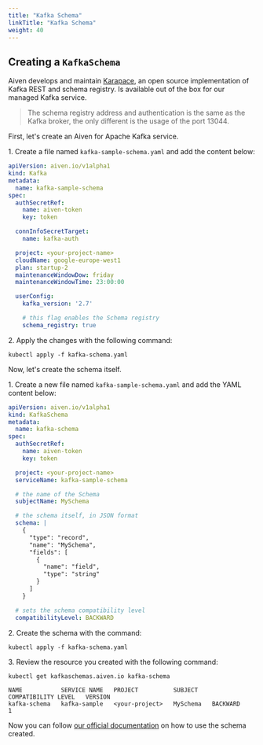 ```yaml
---
title: "Kafka Schema"
linkTitle: "Kafka Schema"
weight: 40
---
```


## Creating a `KafkaSchema`
Aiven develops and maintain [Karapace](https://github.com/aiven/karapace), an open source implementation of Kafka REST
and schema registry. Is available out of the box for our managed Kafka service.

> The schema registry address and authentication is the same as the Kafka broker, the only different is the usage of the port 13044.

First, let's create an Aiven for Apache Kafka service.

1\. Create a file named `kafka-sample-schema.yaml` and add the content below:

```yaml
apiVersion: aiven.io/v1alpha1
kind: Kafka
metadata:
  name: kafka-sample-schema
spec:
  authSecretRef:
    name: aiven-token
    key: token

  connInfoSecretTarget:
    name: kafka-auth

  project: <your-project-name>
  cloudName: google-europe-west1
  plan: startup-2
  maintenanceWindowDow: friday
  maintenanceWindowTime: 23:00:00

  userConfig:
    kafka_version: '2.7'

    # this flag enables the Schema registry
    schema_registry: true
```

2\. Apply the changes with the following command:

```shell
kubectl apply -f kafka-schema.yaml 
```

Now, let's create the schema itself.

1\. Create a new file named `kafka-sample-schema.yaml` and add the YAML content below:

```yaml
apiVersion: aiven.io/v1alpha1
kind: KafkaSchema
metadata:
  name: kafka-schema
spec:
  authSecretRef:
    name: aiven-token
    key: token

  project: <your-project-name>
  serviceName: kafka-sample-schema

  # the name of the Schema
  subjectName: MySchema

  # the schema itself, in JSON format
  schema: |
    {
      "type": "record",
      "name": "MySchema",
      "fields": [
        {
          "name": "field",
          "type": "string"
        }
      ]
    }

  # sets the schema compatibility level 
  compatibilityLevel: BACKWARD
```

2\. Create the schema with the command:

```shell
kubectl apply -f kafka-schema.yaml
```

3\. Review the resource you created with the following command:

```shell
kubectl get kafkaschemas.aiven.io kafka-schema

NAME           SERVICE NAME   PROJECT          SUBJECT    COMPATIBILITY LEVEL   VERSION
kafka-schema   kafka-sample   <your-project>   MySchema   BACKWARD              1
```

Now you can follow [our official documentation](https://help.aiven.io/en/articles/2302613-using-schema-registry-with-aiven-for-apache-kafka)
on how to use the schema created.